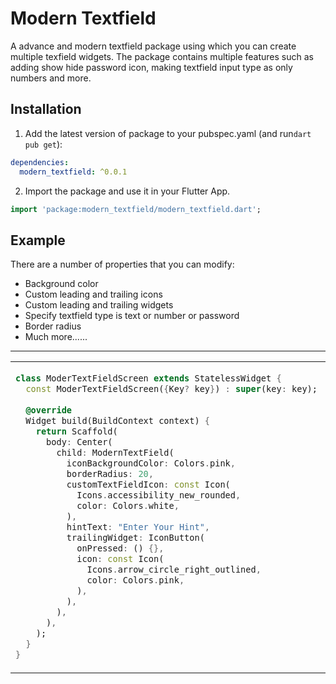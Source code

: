 
# Modern Textfield

A advance and modern textfield package using which you can create multiple texfield widgets. The package contains multiple features such as adding show hide password icon, making textfield input type as only numbers and more.

## Installation

1. Add the latest version of package to your pubspec.yaml (and run`dart pub get`):
```yaml
dependencies:
  modern_textfield: ^0.0.1
```
2. Import the package and use it in your Flutter App.
```dart
import 'package:modern_textfield/modern_textfield.dart';
```

## Example
There are a number of properties that you can modify:

- Background color
- Custom leading and trailing icons
- Custom leading and trailing widgets
- Specify textfield type is text or number or password
- Border radius
- Much more......

<hr>

<table>
<tr>
<td>

```dart
class ModerTextFieldScreen extends StatelessWidget {  
  const ModerTextFieldScreen({Key? key}) : super(key: key);  
  
  @override  
  Widget build(BuildContext context) {  
    return Scaffold(  
      body: Center(  
        child: ModernTextField(
          iconBackgroundColor: Colors.pink,
          borderRadius: 20,
          customTextFieldIcon: const Icon(
            Icons.accessibility_new_rounded,
            color: Colors.white,
          ),
          hintText: "Enter Your Hint",
          trailingWidget: IconButton(
            onPressed: () {},
            icon: const Icon(
              Icons.arrow_circle_right_outlined,
              color: Colors.pink,
            ),
          ),
        ), 
      ),  
    );  
  }  
}
```

</td>
<td>
<img  src="https://raw.githubusercontent.com/moulaalimulla/modern_textfield/main/modern_textfield_examples_screenshot.jpeg"  alt="">
</td>
</tr>
</table>